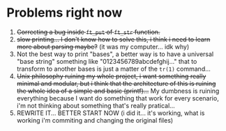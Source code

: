 # Problems right now
1. ~~Correcting a bug inside `ft_put` of `ft_str` function.~~
2. ~~slow printing... I don't know how to solve this, i think i need to learn more about parsing maybe?~~ (it was my computer... idk why)
3. Not the best way to print "bases", a better way is to have a universal "base string" something like "0123456789abcdefghij..." that to transform to another bases is just a matter of the `tr(1)` command...
4. ~~Unix philosophy ruining my whole project, i want something really minimal and modular, but i think that the architecture of this is ruining the whole idea of a simple and basic (printf)...~~ My dumbness is ruining everything because I want do something that work for every scenario, i'm not thinking about something that's really pratical...
5. REWRITE IT... BETTER START NOW (i did it... it's working, what is working i'm commiting and changing the original files)

